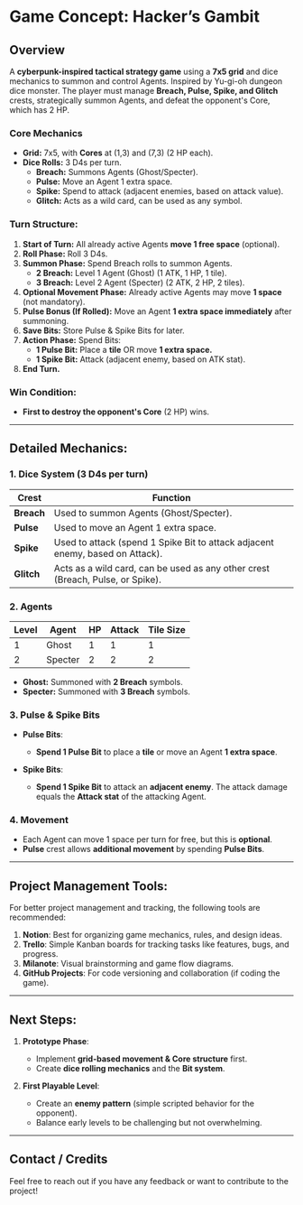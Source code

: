 # Game Concept: **Hacker’s Gambit**

## **Overview**
A **cyberpunk-inspired tactical strategy game** using a **7x5 grid** and dice mechanics to summon and control Agents. Inspired by Yu-gi-oh dungeon dice monster. The player must manage **Breach, Pulse, Spike, and Glitch** crests, strategically summon Agents, and defeat the opponent's Core, which has 2 HP.

### **Core Mechanics**
- **Grid:** 7x5, with **Cores** at (1,3) and (7,3) (2 HP each).
- **Dice Rolls:** 3 D4s per turn.  
  - **Breach:** Summons Agents (Ghost/Specter).
  - **Pulse:** Move an Agent 1 extra space.
  - **Spike:** Spend to attack (adjacent enemies, based on attack value).
  - **Glitch:** Acts as a wild card, can be used as any symbol.

### **Turn Structure:**
1. **Start of Turn:** All already active Agents **move 1 free space** (optional).  
2. **Roll Phase:** Roll 3 D4s.  
3. **Summon Phase:** Spend Breach rolls to summon Agents.  
   - **2 Breach:** Level 1 Agent (Ghost) (1 ATK, 1 HP, 1 tile).  
   - **3 Breach:** Level 2 Agent (Specter) (2 ATK, 2 HP, 2 tiles).  
4. **Optional Movement Phase:** Already active Agents may move **1 space** (not mandatory).  
5. **Pulse Bonus (If Rolled):** Move an Agent **1 extra space immediately** after summoning.  
6. **Save Bits:** Store Pulse & Spike Bits for later.  
7. **Action Phase:** Spend Bits:  
   - **1 Pulse Bit:** Place a **tile** OR move **1 extra space.**  
   - **1 Spike Bit:** Attack (adjacent enemy, based on ATK stat).  
8. **End Turn.**  

### **Win Condition:**
- **First to destroy the opponent's Core** (2 HP) wins.

---

## **Detailed Mechanics:**

### **1. Dice System (3 D4s per turn)**

| Crest   | Function                                                                 |
|---------|--------------------------------------------------------------------------|
| **Breach** | Used to summon Agents (Ghost/Specter).                                   |
| **Pulse** | Used to move an Agent 1 extra space.                                     |
| **Spike** | Used to attack (spend 1 Spike Bit to attack adjacent enemy, based on Attack). |
| **Glitch** | Acts as a wild card, can be used as any other crest (Breach, Pulse, or Spike). |

### **2. Agents**

| Level | Agent   | HP | Attack | Tile Size |
|-------|---------|----|--------|-----------|
| 1     | Ghost   | 1  | 1      | 1         |
| 2     | Specter | 2  | 2      | 2         |

- **Ghost:** Summoned with **2 Breach** symbols.  
- **Specter:** Summoned with **3 Breach** symbols.  

### **3. Pulse & Spike Bits**

- **Pulse Bits**:  
  - **Spend 1 Pulse Bit** to place a **tile** or move an Agent **1 extra space**.
  
- **Spike Bits**:  
  - **Spend 1 Spike Bit** to attack an **adjacent enemy**. The attack damage equals the **Attack stat** of the attacking Agent.

### **4. Movement**

- Each Agent can move 1 space per turn for free, but this is **optional**.
- **Pulse** crest allows **additional movement** by spending **Pulse Bits**.

---

## **Project Management Tools:**

For better project management and tracking, the following tools are recommended:

1. **Notion**: Best for organizing game mechanics, rules, and design ideas.
2. **Trello**: Simple Kanban boards for tracking tasks like features, bugs, and progress.
3. **Milanote**: Visual brainstorming and game flow diagrams.
4. **GitHub Projects**: For code versioning and collaboration (if coding the game).

---

## **Next Steps**:
1. **Prototype Phase**:  
   - Implement **grid-based movement & Core structure** first.  
   - Create **dice rolling mechanics** and the **Bit system**.  
   
2. **First Playable Level**:  
   - Create an **enemy pattern** (simple scripted behavior for the opponent).  
   - Balance early levels to be challenging but not overwhelming.

---

## **Contact / Credits**
Feel free to reach out if you have any feedback or want to contribute to the project!

